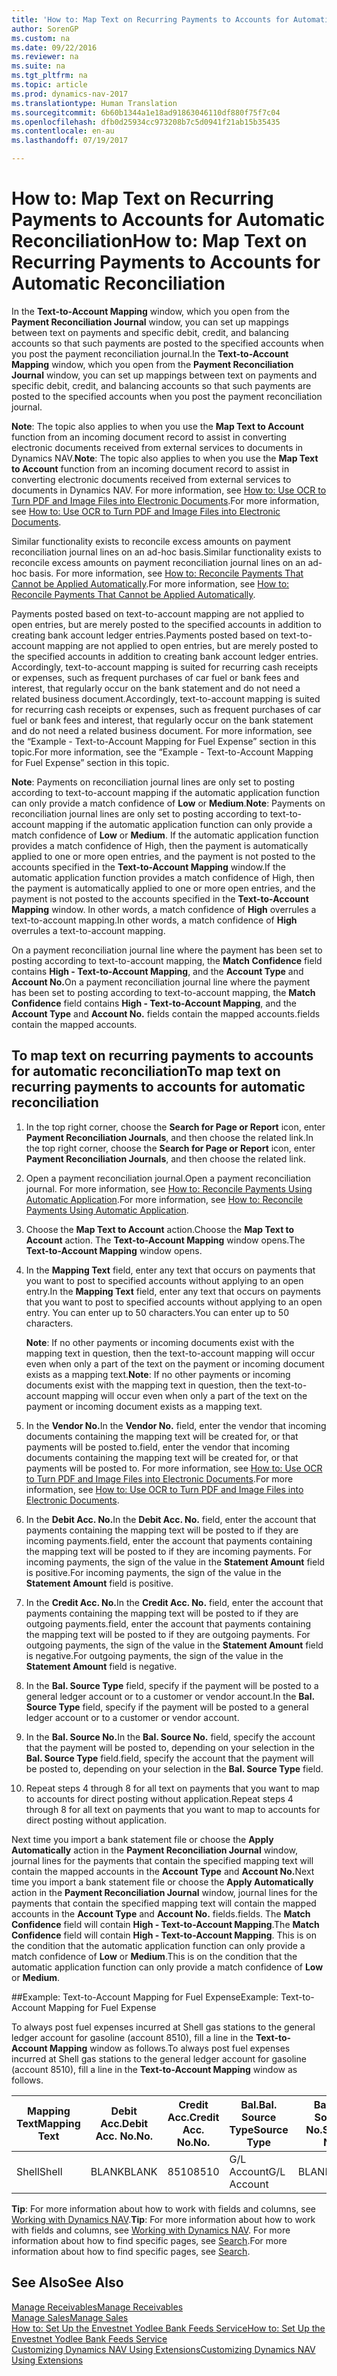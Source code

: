 ```yaml
---
title: 'How to: Map Text on Recurring Payments to Accounts for Automatic Reconciliation'
author: SorenGP
ms.custom: na
ms.date: 09/22/2016
ms.reviewer: na
ms.suite: na
ms.tgt_pltfrm: na
ms.topic: article
ms.prod: dynamics-nav-2017
ms.translationtype: Human Translation
ms.sourcegitcommit: 6b60b1344a1e18ad91863046110df880f75f7c04
ms.openlocfilehash: dfb0d25934cc973208b7c5d0941f21ab15b35435
ms.contentlocale: en-au
ms.lasthandoff: 07/19/2017

---
```


# <a name="how-to-map-text-on-recurring-payments-to-accounts-for-automatic-reconciliation"></a><span data-ttu-id="a622f-102">How to: Map Text on Recurring Payments to Accounts for Automatic Reconciliation</span><span class="sxs-lookup"><span data-stu-id="a622f-102">How to: Map Text on Recurring Payments to Accounts for Automatic Reconciliation</span></span>
<span data-ttu-id="a622f-103">In the **Text-to-Account Mapping** window, which you open from the **Payment Reconciliation Journal** window, you can set up mappings between text on payments and specific debit, credit, and balancing accounts so that such payments are posted to the specified accounts when you post the payment reconciliation journal.</span><span class="sxs-lookup"><span data-stu-id="a622f-103">In the **Text-to-Account Mapping** window, which you open from the **Payment Reconciliation Journal** window, you can set up mappings between text on payments and specific debit, credit, and balancing accounts so that such payments are posted to the specified accounts when you post the payment reconciliation journal.</span></span>

<span data-ttu-id="a622f-104">**Note**: The topic also applies to when you use the **Map Text to Account** function from an incoming document record to assist in converting electronic documents received from external services to documents in Dynamics NAV.</span><span class="sxs-lookup"><span data-stu-id="a622f-104">**Note**: The topic also applies to when you use the **Map Text to Account** function from an incoming document record to assist in converting electronic documents received from external services to documents in Dynamics NAV.</span></span> <span data-ttu-id="a622f-105">For more information, see [How to: Use OCR to Turn PDF and Image Files into Electronic Documents](across-how-use-ocr-pdf-images-files.md).</span><span class="sxs-lookup"><span data-stu-id="a622f-105">For more information, see [How to: Use OCR to Turn PDF and Image Files into Electronic Documents](across-how-use-ocr-pdf-images-files.md).</span></span>   

<span data-ttu-id="a622f-106">Similar functionality exists to reconcile excess amounts on payment reconciliation journal lines on an ad-hoc basis.</span><span class="sxs-lookup"><span data-stu-id="a622f-106">Similar functionality exists to reconcile excess amounts on payment reconciliation journal lines on an ad-hoc basis.</span></span> <span data-ttu-id="a622f-107">For more information, see [How to: Reconcile Payments That Cannot be Applied Automatically](receivables-how-reconcile-payments-cannot-apply-auto.md).</span><span class="sxs-lookup"><span data-stu-id="a622f-107">For more information, see [How to: Reconcile Payments That Cannot be Applied Automatically](receivables-how-reconcile-payments-cannot-apply-auto.md).</span></span>

<span data-ttu-id="a622f-108">Payments posted based on text-to-account mapping are not applied to open entries, but are merely posted to the specified accounts in addition to creating bank account ledger entries.</span><span class="sxs-lookup"><span data-stu-id="a622f-108">Payments posted based on text-to-account mapping are not applied to open entries, but are merely posted to the specified accounts in addition to creating bank account ledger entries.</span></span> <span data-ttu-id="a622f-109">Accordingly, text-to-account mapping is suited for recurring cash receipts or expenses, such as frequent purchases of car fuel or bank fees and interest, that regularly occur on the bank statement and do not need a related business document.</span><span class="sxs-lookup"><span data-stu-id="a622f-109">Accordingly, text-to-account mapping is suited for recurring cash receipts or expenses, such as frequent purchases of car fuel or bank fees and interest, that regularly occur on the bank statement and do not need a related business document.</span></span> <span data-ttu-id="a622f-110">For more information, see the “Example - Text-to-Account Mapping for Fuel Expense” section in this topic.</span><span class="sxs-lookup"><span data-stu-id="a622f-110">For more information, see the “Example - Text-to-Account Mapping for Fuel Expense” section in this topic.</span></span>

<span data-ttu-id="a622f-111">**Note**: Payments on reconciliation journal lines are only set to posting according to text-to-account mapping if the automatic application function can only provide a match confidence of **Low** or **Medium**.</span><span class="sxs-lookup"><span data-stu-id="a622f-111">**Note**: Payments on reconciliation journal lines are only set to posting according to text-to-account mapping if the automatic application function can only provide a match confidence of **Low** or **Medium**.</span></span> <span data-ttu-id="a622f-112">If the automatic application function provides a match confidence of High, then the payment is automatically applied to one or more open entries, and the payment is not posted to the accounts specified in the **Text-to-Account Mapping** window.</span><span class="sxs-lookup"><span data-stu-id="a622f-112">If the automatic application function provides a match confidence of High, then the payment is automatically applied to one or more open entries, and the payment is not posted to the accounts specified in the **Text-to-Account Mapping** window.</span></span> <span data-ttu-id="a622f-113">In other words, a match confidence of **High** overrules a text-to-account mapping.</span><span class="sxs-lookup"><span data-stu-id="a622f-113">In other words, a match confidence of **High** overrules a text-to-account mapping.</span></span>

<span data-ttu-id="a622f-114">On a payment reconciliation journal line where the payment has been set to posting according to text-to-account mapping, the **Match Confidence** field contains **High - Text-to-Account Mapping**, and the **Account Type** and **Account No.**</span><span class="sxs-lookup"><span data-stu-id="a622f-114">On a payment reconciliation journal line where the payment has been set to posting according to text-to-account mapping, the **Match Confidence** field contains **High - Text-to-Account Mapping**, and the **Account Type** and **Account No.**</span></span> <span data-ttu-id="a622f-115">fields contain the mapped accounts.</span><span class="sxs-lookup"><span data-stu-id="a622f-115">fields contain the mapped accounts.</span></span>

## <a name="to-map-text-on-recurring-payments-to-accounts-for-automatic-reconciliation"></a><span data-ttu-id="a622f-116">To map text on recurring payments to accounts for automatic reconciliation</span><span class="sxs-lookup"><span data-stu-id="a622f-116">To map text on recurring payments to accounts for automatic reconciliation</span></span>
1. <span data-ttu-id="a622f-117">In the top right corner, choose the **Search for Page or Report** icon, enter **Payment Reconciliation Journals**, and then choose the related link.</span><span class="sxs-lookup"><span data-stu-id="a622f-117">In the top right corner, choose the **Search for Page or Report** icon, enter **Payment Reconciliation Journals**, and then choose the related link.</span></span>
2. <span data-ttu-id="a622f-118">Open a payment reconciliation journal.</span><span class="sxs-lookup"><span data-stu-id="a622f-118">Open a payment reconciliation journal.</span></span> <span data-ttu-id="a622f-119">For more information, see [How to: Reconcile Payments Using Automatic Application](receivables-how-reconcile-payments-auto-application.md).</span><span class="sxs-lookup"><span data-stu-id="a622f-119">For more information, see [How to: Reconcile Payments Using Automatic Application](receivables-how-reconcile-payments-auto-application.md).</span></span>
3. <span data-ttu-id="a622f-120">Choose the **Map Text to Account** action.</span><span class="sxs-lookup"><span data-stu-id="a622f-120">Choose the **Map Text to Account** action.</span></span> <span data-ttu-id="a622f-121">The **Text-to-Account Mapping** window opens.</span><span class="sxs-lookup"><span data-stu-id="a622f-121">The **Text-to-Account Mapping** window opens.</span></span>
4. <span data-ttu-id="a622f-122">In the **Mapping Text** field, enter any text that occurs on payments that you want to post to specified accounts without applying to an open entry.</span><span class="sxs-lookup"><span data-stu-id="a622f-122">In the **Mapping Text** field, enter any text that occurs on payments that you want to post to specified accounts without applying to an open entry.</span></span> <span data-ttu-id="a622f-123">You can enter up to 50 characters.</span><span class="sxs-lookup"><span data-stu-id="a622f-123">You can enter up to 50 characters.</span></span>

    <span data-ttu-id="a622f-124">**Note**: If no other payments or incoming documents exist with the mapping text in question, then the text-to-account mapping will occur even when only a part of the text on the payment or incoming document exists as a mapping text.</span><span class="sxs-lookup"><span data-stu-id="a622f-124">**Note**: If no other payments or incoming documents exist with the mapping text in question, then the text-to-account mapping will occur even when only a part of the text on the payment or incoming document exists as a mapping text.</span></span>
5. <span data-ttu-id="a622f-125">In the **Vendor No.**</span><span class="sxs-lookup"><span data-stu-id="a622f-125">In the **Vendor No.**</span></span> <span data-ttu-id="a622f-126">field, enter the vendor that incoming documents containing the mapping text will be created for, or that payments will be posted to.</span><span class="sxs-lookup"><span data-stu-id="a622f-126">field, enter the vendor that incoming documents containing the mapping text will be created for, or that payments will be posted to.</span></span> <span data-ttu-id="a622f-127">For more information, see [How to: Use OCR to Turn PDF and Image Files into Electronic Documents](across-how-use-ocr-pdf-images-files.md).</span><span class="sxs-lookup"><span data-stu-id="a622f-127">For more information, see [How to: Use OCR to Turn PDF and Image Files into Electronic Documents](across-how-use-ocr-pdf-images-files.md).</span></span>      
6. <span data-ttu-id="a622f-128">In the **Debit Acc. No.**</span><span class="sxs-lookup"><span data-stu-id="a622f-128">In the **Debit Acc. No.**</span></span> <span data-ttu-id="a622f-129">field, enter the account that payments containing the mapping text will be posted to if they are incoming payments.</span><span class="sxs-lookup"><span data-stu-id="a622f-129">field, enter the account that payments containing the mapping text will be posted to if they are incoming payments.</span></span> <span data-ttu-id="a622f-130">For incoming payments, the sign of the value in the **Statement Amount** field is positive.</span><span class="sxs-lookup"><span data-stu-id="a622f-130">For incoming payments, the sign of the value in the **Statement Amount** field is positive.</span></span>
7. <span data-ttu-id="a622f-131">In the **Credit Acc. No.**</span><span class="sxs-lookup"><span data-stu-id="a622f-131">In the **Credit Acc. No.**</span></span> <span data-ttu-id="a622f-132">field, enter the account that payments containing the mapping text will be posted to if they are outgoing payments.</span><span class="sxs-lookup"><span data-stu-id="a622f-132">field, enter the account that payments containing the mapping text will be posted to if they are outgoing payments.</span></span> <span data-ttu-id="a622f-133">For outgoing payments, the sign of the value in the **Statement Amount** field is negative.</span><span class="sxs-lookup"><span data-stu-id="a622f-133">For outgoing payments, the sign of the value in the **Statement Amount** field is negative.</span></span>
8. <span data-ttu-id="a622f-134">In the **Bal. Source Type** field, specify if the payment will be posted to a general ledger account or to a customer or vendor account.</span><span class="sxs-lookup"><span data-stu-id="a622f-134">In the **Bal. Source Type** field, specify if the payment will be posted to a general ledger account or to a customer or vendor account.</span></span>
9. <span data-ttu-id="a622f-135">In the **Bal. Source No.**</span><span class="sxs-lookup"><span data-stu-id="a622f-135">In the **Bal. Source No.**</span></span> <span data-ttu-id="a622f-136">field, specify the account that the payment will be posted to, depending on your selection in the **Bal. Source Type** field.</span><span class="sxs-lookup"><span data-stu-id="a622f-136">field, specify the account that the payment will be posted to, depending on your selection in the **Bal. Source Type** field.</span></span>
10. <span data-ttu-id="a622f-137">Repeat steps 4 through 8 for all text on payments that you want to map to accounts for direct posting without application.</span><span class="sxs-lookup"><span data-stu-id="a622f-137">Repeat steps 4 through 8 for all text on payments that you want to map to accounts for direct posting without application.</span></span>

<span data-ttu-id="a622f-138">Next time you import a bank statement file or choose the **Apply Automatically** action in the **Payment Reconciliation Journal** window, journal lines for the payments that contain the specified mapping text will contain the mapped accounts in the **Account Type** and **Account No.**</span><span class="sxs-lookup"><span data-stu-id="a622f-138">Next time you import a bank statement file or choose the **Apply Automatically** action in the **Payment Reconciliation Journal** window, journal lines for the payments that contain the specified mapping text will contain the mapped accounts in the **Account Type** and **Account No.**</span></span> <span data-ttu-id="a622f-139">fields.</span><span class="sxs-lookup"><span data-stu-id="a622f-139">fields.</span></span> <span data-ttu-id="a622f-140">The **Match Confidence** field will contain **High - Text-to-Account Mapping**.</span><span class="sxs-lookup"><span data-stu-id="a622f-140">The **Match Confidence** field will contain **High - Text-to-Account Mapping**.</span></span> <span data-ttu-id="a622f-141">This is on the condition that the automatic application function can only provide a match confidence of **Low** or **Medium**.</span><span class="sxs-lookup"><span data-stu-id="a622f-141">This is on the condition that the automatic application function can only provide a match confidence of **Low** or **Medium**.</span></span>

##<a name="example-text-to-account-mapping-for-fuel-expense"></a><span data-ttu-id="a622f-142">Example: Text-to-Account Mapping for Fuel Expense</span><span class="sxs-lookup"><span data-stu-id="a622f-142">Example: Text-to-Account Mapping for Fuel Expense</span></span>

<span data-ttu-id="a622f-143">To always post fuel expenses incurred at Shell gas stations to the general ledger account for gasoline (account 8510), fill a line in the **Text-to-Account Mapping** window as follows.</span><span class="sxs-lookup"><span data-stu-id="a622f-143">To always post fuel expenses incurred at Shell gas stations to the general ledger account for gasoline (account 8510), fill a line in the **Text-to-Account Mapping** window as follows.</span></span>

|<span data-ttu-id="a622f-144">Mapping Text</span><span class="sxs-lookup"><span data-stu-id="a622f-144">Mapping Text</span></span> |<span data-ttu-id="a622f-145">Debit Acc.</span><span class="sxs-lookup"><span data-stu-id="a622f-145">Debit Acc.</span></span> <span data-ttu-id="a622f-146">No.</span><span class="sxs-lookup"><span data-stu-id="a622f-146">No.</span></span> |<span data-ttu-id="a622f-147">Credit Acc.</span><span class="sxs-lookup"><span data-stu-id="a622f-147">Credit Acc.</span></span> <span data-ttu-id="a622f-148">No.</span><span class="sxs-lookup"><span data-stu-id="a622f-148">No.</span></span> |<span data-ttu-id="a622f-149">Bal.</span><span class="sxs-lookup"><span data-stu-id="a622f-149">Bal.</span></span> <span data-ttu-id="a622f-150">Source Type</span><span class="sxs-lookup"><span data-stu-id="a622f-150">Source Type</span></span> |<span data-ttu-id="a622f-151">Bal.</span><span class="sxs-lookup"><span data-stu-id="a622f-151">Bal.</span></span> <span data-ttu-id="a622f-152">Source No.</span><span class="sxs-lookup"><span data-stu-id="a622f-152">Source No.</span></span> |
|-------------|---------------|----------------|-----------------|----------------|
|<span data-ttu-id="a622f-153">Shell</span><span class="sxs-lookup"><span data-stu-id="a622f-153">Shell</span></span> |<span data-ttu-id="a622f-154">BLANK</span><span class="sxs-lookup"><span data-stu-id="a622f-154">BLANK</span></span> |<span data-ttu-id="a622f-155">8510</span><span class="sxs-lookup"><span data-stu-id="a622f-155">8510</span></span> |<span data-ttu-id="a622f-156">G/L Account</span><span class="sxs-lookup"><span data-stu-id="a622f-156">G/L Account</span></span>|<span data-ttu-id="a622f-157">BLANK</span><span class="sxs-lookup"><span data-stu-id="a622f-157">BLANK</span></span>|

<span data-ttu-id="a622f-158">**Tip**: For more information about how to work with fields and columns, see [Working with Dynamics NAV](ui-work-product.md).</span><span class="sxs-lookup"><span data-stu-id="a622f-158">**Tip**: For more information about how to work with fields and columns, see [Working with Dynamics NAV](ui-work-product.md).</span></span> <span data-ttu-id="a622f-159">For more information about how to find specific pages, see [Search](ui-search.md).</span><span class="sxs-lookup"><span data-stu-id="a622f-159">For more information about how to find specific pages, see [Search](ui-search.md).</span></span>

## <a name="see-also"></a><span data-ttu-id="a622f-160">See Also</span><span class="sxs-lookup"><span data-stu-id="a622f-160">See Also</span></span>
[<span data-ttu-id="a622f-161">Manage Receivables</span><span class="sxs-lookup"><span data-stu-id="a622f-161">Manage Receivables</span></span>](receivables-manage-receivables.md)  
[<span data-ttu-id="a622f-162">Manage Sales</span><span class="sxs-lookup"><span data-stu-id="a622f-162">Manage Sales</span></span>](sales-manage-sales.md)  
[<span data-ttu-id="a622f-163">How to: Set Up the Envestnet Yodlee Bank Feeds Service</span><span class="sxs-lookup"><span data-stu-id="a622f-163">How to: Set Up the Envestnet Yodlee Bank Feeds Service</span></span>](bank-how-setup-bank-statement-service.md)  
[<span data-ttu-id="a622f-164">Customizing Dynamics NAV Using Extensions</span><span class="sxs-lookup"><span data-stu-id="a622f-164">Customizing Dynamics NAV Using Extensions</span></span>](ui-extensions.md)

